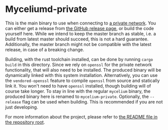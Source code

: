 # Myceliumd-private

This is the main binary to use when connecting to [a private network](../docs/private_network.md).
You can either get a release from [the GitHub release page](https://github.com/threefoldtech/myceliumd/releases), 
or build the code yourself here. While we intend to keep the master branch as stable,
i.e. a build from latest master should succeed, this is not a hard guarantee. Additionally,
the master branch might not be compatible with the latest release, in case of a
breaking change.

Building, with the rust toolchain installed, can be done by running `cargo build`
in this directory. Since we rely on `openssl` for the private network functionality,
that will also need to be installed. The produced binary will be dynamically linked
with this system installation. Alternatively, you can use the `vendored-openssl`
feature to compile `openssl` from source and statically link it. You won't need
to have `openssl` installed, though building will of course take longer. To stay
in line with the regular `mycelium` binary, the produced binary here is renamed
to `mycelium-private`. Optionally, the `--release` flag can be used when building.
This is recommended if you are not just developing.

For more information about the project, please refer to [the README file in the
repository root](../README.md).
